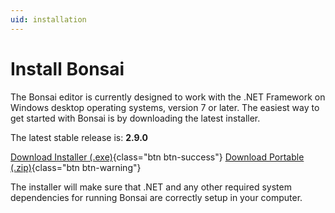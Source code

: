 ```yaml
---
uid: installation
---
```


# Install Bonsai

The Bonsai editor is currently designed to work with the .NET Framework on Windows desktop operating systems, version 7 or later. The easiest way to get started with Bonsai is by downloading the latest installer.

<!-- [RELEASE_INFO] The info below is generated automatically by .github/workflows/update-version.yml, don't modify it by hand! -->
The latest stable release is: **2.9.0**

[<i class="fa fa-download"></i> Download Installer (.exe)](https://github.com/bonsai-rx/bonsai/releases/download/2.9.0/Bonsai-2.9.0.exe){class="btn btn-success"}
[<i class="fa fa-download"></i> Download Portable (.zip)](https://github.com/bonsai-rx/bonsai/releases/download/2.9.0/Bonsai.zip){class="btn btn-warning"}
<!-- [/RELEASE_INFO] -->

The installer will make sure that .NET and any other required system dependencies for running Bonsai are correctly setup in your computer.